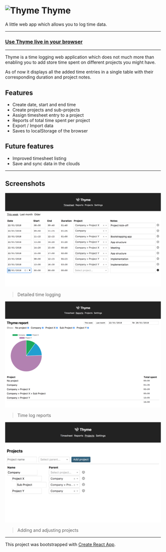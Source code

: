 # ![Thyme](https://gaya.github.io/thyme/favicon-32x32.png) Thyme

A little web app which allows you to log time data.

---

### [Use Thyme live in your browser](https://gaya.github.io/thyme/)

---

Thyme is a time logging web application which does not much more than enabling you to add store time
spent on different projects you might have.

As of now it displays all the added time entries in a single table with their corresponding duration
and project notes.

## Features

- Create date, start and end time
- Create projects and sub-projects
- Assign timesheet entry to a project
- Reports of total time spent per project
- Export / Import data
- Saves to localStorage of the browser

## Future features

- Improved timesheet listing
- Save and sync data in the clouds

---

## Screenshots

![Timesheets screen](/public/timesheets.png)
> Detailed time logging

![Reports screen](/public/reports.png)
> Time log reports

![Projects screen](/public/projects.png)
> Adding and adjusting projects

---

This project was bootstrapped with [Create React App](https://github.com/facebookincubator/create-react-app).

